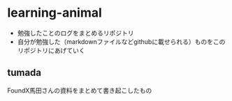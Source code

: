 # learning-animal
- 勉強したことのログをまとめるリポジトリ
- 自分が勉強した（markdownファイルなどgithubに載せられる）ものをこのリポジトリにあげていく

## tumada
FoundX馬田さんの資料をまとめて書き起こしたもの
